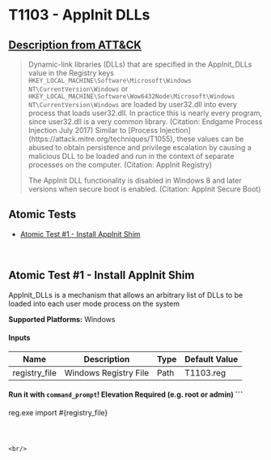# T1103 - AppInit DLLs
## [Description from ATT&CK](https://attack.mitre.org/wiki/Technique/T1103)
<blockquote>Dynamic-link libraries (DLLs) that are specified in the AppInit_DLLs value in the Registry keys <code>HKEY_LOCAL_MACHINE\Software\Microsoft\Windows NT\CurrentVersion\Windows</code> or <code>HKEY_LOCAL_MACHINE\Software\Wow6432Node\Microsoft\Windows NT\CurrentVersion\Windows</code> are loaded by user32.dll into every process that loads user32.dll. In practice this is nearly every program, since user32.dll is a very common library. (Citation: Endgame Process Injection July 2017) Similar to [Process Injection](https://attack.mitre.org/techniques/T1055), these values can be abused to obtain persistence and privilege escalation by causing a malicious DLL to be loaded and run in the context of separate processes on the computer. (Citation: AppInit Registry)

The AppInit DLL functionality is disabled in Windows 8 and later versions when secure boot is enabled. (Citation: AppInit Secure Boot)</blockquote>

## Atomic Tests

- [Atomic Test #1 - Install AppInit Shim](#atomic-test-1---install-appinit-shim)


<br/>

## Atomic Test #1 - Install AppInit Shim
AppInit_DLLs is a mechanism that allows an arbitrary list of DLLs to be loaded into each user mode process on the system

**Supported Platforms:** Windows


#### Inputs
| Name | Description | Type | Default Value | 
|------|-------------|------|---------------|
| registry_file | Windows Registry File | Path | T1103.reg|

#### Run it with `command_prompt`!  Elevation Required (e.g. root or admin) ```
reg.exe import #{registry_file}
```



<br/>
